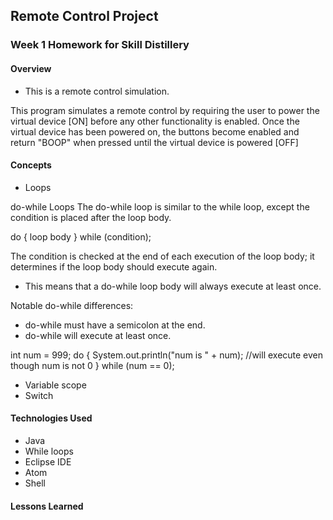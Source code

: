 ## Remote Control Project

### Week 1 Homework for Skill Distillery

#### Overview

* This is a remote control simulation.

This program simulates a remote control by requiring the user to power the virtual device [ON] before any other functionality is enabled.
Once the virtual device has been powered on, the buttons become enabled and return "BOOP" when pressed until the virtual device is powered [OFF]

#### Concepts

* Loops

do-while Loops
The do-while loop is similar to the while loop, except the condition is placed after the loop body.

do {
  loop body
} while (condition);

The condition is checked at the end of each execution of the loop body; it determines if the loop body should execute again.
* This means that a do-while loop body will always execute at least once.

Notable do-while differences:
* do-while must have a semicolon at the end.
* do-while will execute at least once.

int num = 999;
do {
  System.out.println("num is " + num); //will execute even though num is not 0
} while (num == 0);

* Variable scope
* Switch


#### Technologies Used

* Java
* While loops
* Eclipse IDE
* Atom
* Shell

#### Lessons Learned
